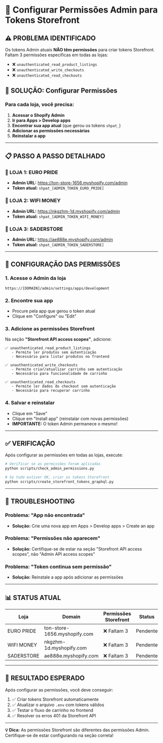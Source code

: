 # 🔐 Configurar Permissões Admin para Tokens Storefront

## ⚠️ PROBLEMA IDENTIFICADO

Os tokens Admin atuais **NÃO têm permissões** para criar tokens Storefront. Faltam 3 permissões específicas em todas as lojas:

- ❌ `unauthenticated_read_product_listings`
- ❌ `unauthenticated_write_checkouts` 
- ❌ `unauthenticated_read_checkouts`

## 🎯 SOLUÇÃO: Configurar Permissões

### Para cada loja, você precisa:

1. **Acessar o Shopify Admin**
2. **Ir para Apps > Develop apps**
3. **Encontrar sua app atual** (que gerou os tokens `shpat_`)
4. **Adicionar as permissões necessárias**
5. **Reinstalar a app**

---

## 📋 PASSO A PASSO DETALHADO

### 🏪 **LOJA 1: EURO PRIDE**
- **Admin URL:** https://ton-store-1656.myshopify.com/admin
- **Token atual:** `shpat_[ADMIN_TOKEN_EURO_PRIDE]`

### 🏪 **LOJA 2: WIFI MONEY**  
- **Admin URL:** https://nkgzhm-1d.myshopify.com/admin
- **Token atual:** `shpat_[ADMIN_TOKEN_WIFI_MONEY]`

### 🏪 **LOJA 3: SADERSTORE**
- **Admin URL:** https://ae888e.myshopify.com/admin  
- **Token atual:** `shpat_[ADMIN_TOKEN_SADERSTORE]`

---

## 🔧 CONFIGURAÇÃO DAS PERMISSÕES

### 1. **Acesse o Admin da loja**
```
https://[DOMAIN]/admin/settings/apps/development
```

### 2. **Encontre sua app** 
- Procure pela app que gerou o token atual
- Clique em "Configure" ou "Edit"

### 3. **Adicione as permissões Storefront**

Na seção **"Storefront API access scopes"**, adicione:

```
✅ unauthenticated_read_product_listings
   - Permite ler produtos sem autenticação
   - Necessário para listar produtos no frontend

✅ unauthenticated_write_checkouts  
   - Permite criar/atualizar carrinho sem autenticação
   - Necessário para funcionalidade de carrinho

✅ unauthenticated_read_checkouts
   - Permite ler dados do checkout sem autenticação  
   - Necessário para recuperar carrinho
```

### 4. **Salvar e reinstalar**
- Clique em "Save" 
- Clique em "Install app" (reinstalar com novas permissões)
- **IMPORTANTE:** O token Admin permanece o mesmo!

---

## ✅ VERIFICAÇÃO

Após configurar as permissões em todas as lojas, execute:

```bash
# Verificar se as permissões foram aplicadas
python scripts/check_admin_permissions.py

# Se tudo estiver OK, criar os tokens Storefront
python scripts/create_storefront_tokens_graphql.py
```

---

## 🚨 TROUBLESHOOTING

### **Problema:** "App não encontrada"
- **Solução:** Crie uma nova app em Apps > Develop apps > Create an app

### **Problema:** "Permissões não aparecem"
- **Solução:** Certifique-se de estar na seção "Storefront API access scopes", não "Admin API access scopes"

### **Problema:** "Token continua sem permissão"
- **Solução:** Reinstale a app após adicionar as permissões

---

## 📊 STATUS ATUAL

| Loja | Domain | Permissões Storefront | Status |
|------|--------|----------------------|--------|
| EURO PRIDE | ton-store-1656.myshopify.com | ❌ Faltam 3 | Pendente |
| WIFI MONEY | nkgzhm-1d.myshopify.com | ❌ Faltam 3 | Pendente |  
| SADERSTORE | ae888e.myshopify.com | ❌ Faltam 3 | Pendente |

---

## 🎯 RESULTADO ESPERADO

Após configurar as permissões, você deve conseguir:

1. ✅ Criar tokens Storefront automaticamente
2. ✅ Atualizar o arquivo `.env` com tokens válidos
3. ✅ Testar o fluxo de carrinho no frontend
4. ✅ Resolver os erros 401 da Storefront API

---

**💡 Dica:** As permissões Storefront são diferentes das permissões Admin. Certifique-se de estar configurando na seção correta!